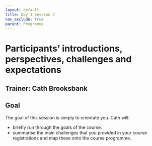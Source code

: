 ```yaml
---
layout: default
title: Day 1 Session 2
nav_exclude: true
parent: Programme
---
```


# Participants’ introductions, perspectives, challenges and expectations
## Trainer: Cath Brooksbank

## Goal
The goal of this session is simply to orientate you. Cath will:
- briefly run through the goals of the course.
- summarise the main challenges that you provided in your course registrations and map these onto the course programme.

